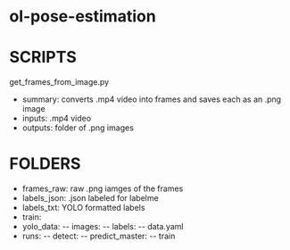 # ol-pose-estimation

# SCRIPTS
get_frames_from_image.py
- summary: converts .mp4 video into frames and saves each as an .png image
- inputs: .mp4 video
- outputs: folder of .png images


# FOLDERS
- frames_raw: raw .png iamges of the frames
- labels_json: .json labeled for labelme
- labels_txt: YOLO formatted labels
- train:
- yolo_data:
    -- images:
    -- labels:
    -- data.yaml
- runs:
    -- detect:
            -- predict_master:
            -- train
